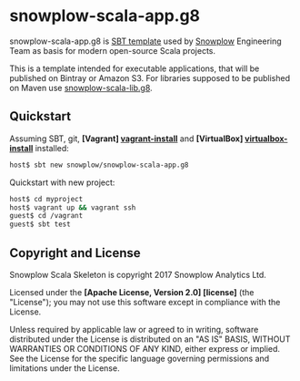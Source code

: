 # snowplow-scala-app.g8

snowplow-scala-app.g8 is [SBT template][sbt-template] used by [Snowplow][snowplow] Engineering Team as basis for modern open-source Scala projects.

This is a template intended for executable applications, that will be published on Bintray or Amazon S3.
For libraries supposed to be published on Maven use [snowplow-scala-lib.g8][snowplow-scala-lib].

## Quickstart

Assuming SBT, git, **[Vagrant] [vagrant-install]** and **[VirtualBox] [virtualbox-install]** installed:

```bash
host$ sbt new snowplow/snowplow-scala-app.g8
```
Quickstart with new project:

```bash
host$ cd myproject
host$ vagrant up && vagrant ssh
guest$ cd /vagrant
guest$ sbt test
```

## Copyright and License

Snowplow Scala Skeleton is copyright 2017 Snowplow Analytics Ltd.

Licensed under the **[Apache License, Version 2.0] [license]** (the "License");
you may not use this software except in compliance with the License.

Unless required by applicable law or agreed to in writing, software
distributed under the License is distributed on an "AS IS" BASIS,
WITHOUT WARRANTIES OR CONDITIONS OF ANY KIND, either express or implied.
See the License for the specific language governing permissions and
limitations under the License.

[talk-to-us]: https://github.com/snowplow/snowplow/wiki/Talk-to-us

[snowplow]: http://snowplowanalytics.com/
[sbt-template]: http://www.scala-sbt.org/0.13/docs/sbt-new-and-Templates.html
[vagrant-install]: http://docs.vagrantup.com/v2/installation/index.html
[virtualbox-install]: https://www.virtualbox.org/wiki/Downloads

[snowplow-scala-lib]: https://github.com/snowplow/snowplow-scala-lib.g8

